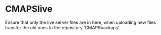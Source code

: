 # CMAPSlive

Ensure that only the live server files are in here, when uploading new files transfer the old ones to the repository ‘CMAPSbackups’
